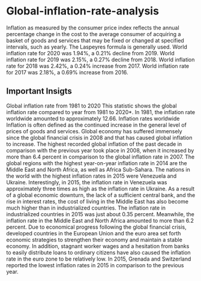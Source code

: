 # Global-inflation-rate-analysis

Inflation as measured by the consumer price index reflects the annual percentage change in the cost to the average consumer of acquiring a basket of goods and services that may be fixed or changed at specified intervals, such as yearly. The Laspeyres formula is generally used.
World inflation rate for 2020 was 1.94%, a 0.21% decline from 2019.
World inflation rate for 2019 was 2.15%, a 0.27% decline from 2018.
World inflation rate for 2018 was 2.42%, a 0.24% increase from 2017.
World inflation rate for 2017 was 2.18%, a 0.69% increase from 2016.

## Important Insigts

Global inflation rate from 1981 to 2020
This statistic shows the global inflation rate compared to  year from 1981 to 2020*. In 1981, the inflation rate worldwide amounted to approximately 12.66.
Inflation rates worldwide
Inflation is often defined as the continued increase in the general level of prices of goods and services. Global economy has suffered immensely since the global financial crisis in 2008 and that has caused global inflation to increase. The highest recorded global inflation of the past decade in comparison with the previous year took place in 2008, when it increased by more than 6.4 percent in comparison to the global inflation rate in 2007.
The global regions with the highest year-on-year inflation rate in 2014 are the Middle East and North Africa, as well as Africa Sub-Sahara. The nations in the world with the highest inflation rates in 2015 were Venezuela and Ukraine. Interestingly, in 2015, the inflation rate in Venezuela was approximately three times as high as the inflation rate in Ukraine.
As a result of a global economic downturn, the lack of a sufficient central bank, and the rise in interest rates, the cost of living in the Middle East has also become much higher than in industrialized countries. The inflation rate in industrialized countries in 2015 was just about 0.35 percent. Meanwhile, the inflation rate in the Middle East and North Africa amounted to more than 6.2 percent.
Due to economical progress following the global financial crisis, developed countries in the European Union and the euro area set forth economic strategies to strengthen their economy and maintain a stable economy. In addition, stagnant worker wages and a hesitation from banks to easily distribute loans to ordinary citizens have also caused the inflation rate in the euro zone to be relatively low. In 2015, Grenada and Switzerland reported the lowest inflation rates in 2015 in comparison to the previous year.
